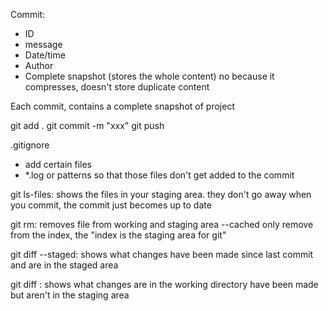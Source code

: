 Commit:
- ID
- message
- Date/time
- Author
- Complete snapshot (stores the whole content)
no because it compresses, doesn't store duplicate content

Each commit, contains a complete snapshot of project


git add .
git commit -m "xxx"
git push 

.gitignore
- add certain files
- *.log or patterns
so that those files don't get added to the commit

git ls-files: shows the files in your staging area. they don't go away when you commit, the commit just becomes up to date

git rm: removes file from working and staging area
     --cached              only remove from the index, the "index is the staging area for git"


git diff --staged: shows what changes have been made since last commit and are in the staged area

git diff : shows what changes are in the working directory have been made but aren't in the staging area
